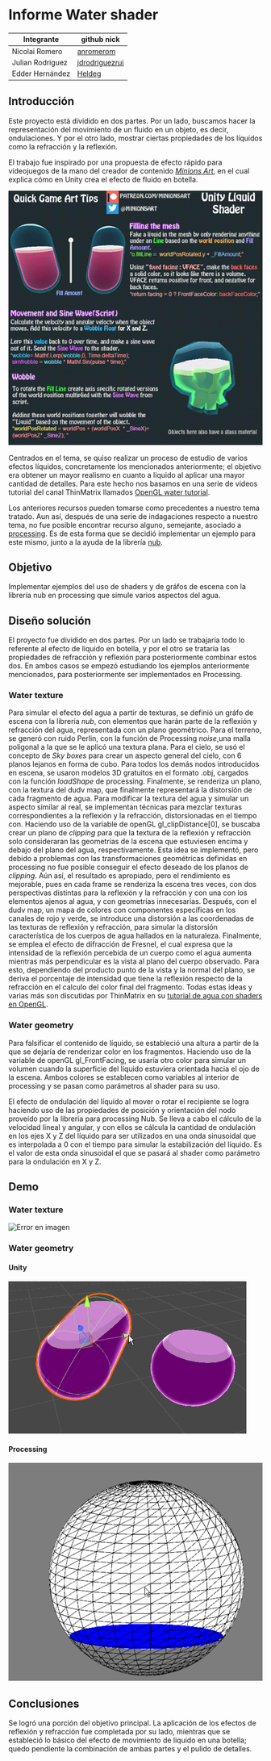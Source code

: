 # Informe Water shader
|       Integrante      |                 github nick                   |
|-----------------------|-----------------------------------------------|
| Nicolai Romero         | [anromerom](https://github.com/anromerom) |
| Julian Rodriguez      | [jdrodriguezrui](https://github.com/jdrodriguezrui)       |
| Edder Hernández      | [Heldeg](https://github.com/Heldeg)       |
## Introducción
Este proyecto está dividido en dos partes. Por un lado, buscamos hacer la representación del movimiento de un fluido en un objeto, es decir, ondulaciones. Y por el otro lado, mostrar ciertas propiedades de los líquidos como la refracción y la reflexión.

El trabajo fue inspirado por una propuesta de efecto rápido para videojuegos de la mano del creador de contenido [*Minions Art*](https://www.patreon.com/posts/18245226), en el cual explica cómo en Unity crea el efecto de fluido en botella.

![Error en imagen](./resources/0.gif)

Centrados en el tema, se quiso realizar un proceso de estudio de varios efectos líquidos, concretamente los mencionados anteriormente; el objetivo era obtener un mayor realismo en cuanto a liquido al aplicar una mayor cantidad de detalles. Para este hecho nos basamos en una serie de videos tutorial del canal ThinMatrix llamados [OpenGL water tutorial](https://www.youtube.com/watch?v=HusvGeEDU_U).

Los anteriores recursos pueden tomarse como precedentes a nuestro tema tratado. Aun así, después de una serie de indagaciones respecto a nuestro tema, no fue posible encontrar recurso alguno, semejante, asociado a [processing](https://processing.org/). Es de esta forma que se decidió implementar un ejemplo para este mismo, junto a la ayuda de la librería [nub](https://github.com/VisualComputing/nub#interactivity). 
## Objetivo
Implementar ejemplos del uso de shaders y de gráfos de escena con la librería nub en processing que simule varios aspectos del agua.
## Diseño solución
El proyecto fue dividido en dos partes. Por un lado se trabajaría todo lo referente al efecto de liquido en botella, y por el otro se trataría las propiedades de refracción y reflexión para posteriormente combinar estos dos. En ambos casos se empezó estudiando los ejemplos anteriormente mencionados, para posteriormente ser implementados en Processing.
### Water texture
Para simular el efecto del agua a partir de texturas, se definió un gráfo de escena con la librería *nub*, con elementos que harán parte de la reflexión y refracción del agua, representada con un plano geométrico. Para el terreno, se generó con ruido Perlin, con la función de Processing *noise*,una malla poligonal a la que se le aplicó una textura plana. Para el cielo, se usó el concepto de *Sky boxes* para crear un aspecto general del cielo, con 6 planos lejanos en forma de cubo. Para todos los demás nodos introducidos en escena, se usaron modelos 3D gratuitos en el formato .obj, cargados con la función *loadShape* de processing. Finalmente, se renderiza un plano, con la textura del dudv map, que finalmente representará la distorsión de cada fragmento de agua. Para modificar la textura del agua y simular un aspecto similar al real, se implementan técnicas para mezclar texturas correspondientes a la reflexión y la refracción, distorsionadas en el tiempo con. Haciendo uso de la variable de openGL gl_clipDistance[0], se buscaba crear un plano de *clipping* para que la textura de la reflexión y refracción solo consideraran las geometrías de la escena que estuviesen encima y debajo del plano del agua, respectivamente. Esta idea se implementó, pero debido a problemas con las transformaciones geométricas definidas en processing no fue posible conseguir el efecto deseado de los planos de *clipping*. Aún así, el resultado es apropiado, pero el rendimiento es mejorable, pues en cada frame se renderiza la escena tres veces, con dos perspectivas distintas para la reflexión y la refracción y con una con los elementos ajenos al agua, y con geometrías innecesarias. Después, con el dudv map, un mapa de colores con componentes específicas en los canales de rojo y verde, se introduce una distorsión a las coordenadas de las texturas de reflexión y refracción, para simular la distorsión característica de los cuerpos de agua hallados en la naturaleza. Finalmente, se emplea el efecto de difracción de Fresnel, el cual expresa que la intensidad de la reflexión percebida de un cuerpo como el agua aumenta mientras más perpendicular es la vista al plano del cuerpo observado. Para esto, dependiendo del producto punto de la vista y la normal del plano, se deriva el porcentaje de intensidad que tiene la reflexión respecto de la refracción en el calculo del color final del fragmento. Todas estas ideas y varias más son discutidas por ThinMatrix en su [tutorial de agua con shaders en OpenGL](https://www.youtube.com/watch?v=HusvGeEDU_U).

### Water geometry
Para falsificar el contenido de líquido, se estableció una altura a partir de la que se dejaría de renderizar color en los fragmentos. Haciendo uso de la variable de openGL gl_FrontFacing, se usaría otro color para simular un volumen cuando la superficie del líquido estuviera orientada hacia el ojo de la escena. Ambos colores se establecen como variables al interior de processing y se pasan como parámetros al shader para su uso.

El efecto de ondulación del líquido al mover o rotar el recipiente se logra haciendo uso de las propiedades de posición y orientación del nodo proveído por la librería para processing Nub. Se lleva a cabo el cálculo de la velocidad lineal y angular, y con ellos se cálcula la cantidad de ondulación en los ejes X y Z del líquido para ser utilizados en una onda sinusoidal que es interpolada a 0 con el tiempo para simular la estabilización del líquido. Es el valor de esta onda sinusoidal el que se pasará al shader como parámetro para la ondulación en X y Z.
## Demo
### Water texture
![Error en imagen](./resources/5.gif)
### Water geometry
#### Unity
![Error en imagen](./resources/3.gif)
#### Processing
![Error en imagen](./resources/4.gif)
## Conclusiones
Se logró una porción del objetivo principal. La aplicación de los efectos de reflexión y refracción fue completada por su lado, mientras que se estableció lo básico del efecto de movimiento de liquido en una botella; quedo pendiente la combinación de ambas partes y el pulido de detalles.
